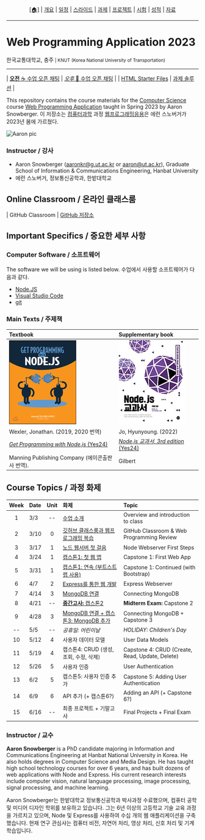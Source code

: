 <p id="menu" align="center">
  <a href="https://ut-nodejs.github.io" title="Home"><u>[🏠]</u></a> |
  <a href="/about.html" title="About">개요</a> |
  <a href="/schedule.html" title="Schedule">일정</a> |
  <a href="/slides.html" title="Slides">스라이드</a> |
  <a href="/assignments.html" title="Assignments">과제</a> |
  <a href="/project.html" title="Project">프로젝트</a> |
  <a href="/tests.html" title="Tests">시험</a> |
  <a href="/grading.html" title="Grading">성적</a> |
  <a href="/resources.html" title="Resources">자료</a>
  <!-- <a href="https://pollev.com/aarons007" title="PollEverywhere">설문↗️</a> -->
</p>

---

# Web Programming Application 2023

<p>한국교통대학교, 충주<small> | KNUT (Korea National University of Transportation)</small></p>

---

| [**오전** ☕ 수업 오픈 채팅](https://open.kakao.com/o/gJjKj58e) | [_오후_ 🍔 수업 오픈 채팅](https://open.kakao.com/o/gUYQUlaf) |
| [HTML Starter Files](https://github.com/ut-nodejs/html-starter-files) | [과제 솔루션](https://github.com/ut-nodejs/assignment-solutions) |

This repository contains the course materials for the [Computer Science](https://www.ut.ac.kr/ceit/sub02_00.do) course [Web Programming Application](https://ut-nodejs.github.io) taught in Spring 2023 by Aaron Snowberger. 이 저장소는 [컴퓨터과학](https://www.ut.ac.kr/ceit/sub02_00.do) 과정 [웹프로그래밍응용](https://ut-nodejs.github.io)은 에런 스노버거가 2023년 봄에 가르쳤다.

![Aaron pic](https://avatars.githubusercontent.com/u/6644259?s=200&v=4)

### Instructor / 강사

- Aaron Snowberger ([aaronkr@g.ut.ac.kr](aaronkr@g.ut.ac.kr) or [aaron@ut.ac.kr](aaron@ut.ac.kr)), Graduate School of Information & Communications Engineering, Hanbat University
- 에런 스노버거, 정보통신공학과, 한밭대학교

## Online Classroom / 온라인 클래스룸

| GitHub Classroom | [GitHub 저장소](https://github.com/ut-nodejs)

<!-- ### GitHub Classroom / 깃허브 클래스룸

1. (학생) 구글 클래스룸 신청 / Join Google Classroom
2. (교사) 링크 구글 클래스룸 출석부 / Link Google Classroom roster
3. (교사) 과제1 보내 / Distribute Assignment #1 with link
4. (교사) 과제1 받은 학생의 계정이 깃허브 클래스룸과 링크 / Link accepted assignments with GitHub accounts possessing that assignment
5. (같이) 코딩 합습 / Code in VS Code
6. (학생) 제출하면 깃 커밋과 푸시 / Commit & Push to Turn in -->

## Important Specifics / 중요한 세부 사항

### Computer Software / 소프트웨어

The software we will be using is listed below. 수업에서 사용할 소프트웨어가 다음과 같다.

- [Node.JS](https://nodejs.org/en/download/)
- [Visual Studio Code](https://code.visualstudio.com/download)
- [git](https://git-scm.com/downloads)

### Main Texts / 주제책

| Textbook                                                                              | Supplementary book                                                                    |
| :------------------------------------------------------------------------------------ | :------------------------------------------------------------------------------------ |
| ![book-main](/img/gh-pages/book-main.jpg)                                             | ![book-extra](/img/gh-pages/book-extra.jpg)                                           |
| Wexler, Jonathan. (2019, 2020 번역)                                                   | Jo, Hyunyoung. (2022)                                                                 |
| [_Get Programming with Node.js_ (Yes24)](http://www.yes24.com/Product/Goods/86429845) | [_Node.js 교과서, 3rd edition_ (Yes24)](http://www.yes24.com/Product/Goods/116192535) |
| Manning Publishing Company (에이콘출판사 번역).                                       | Gilbert                                                                               |

## Course Topics / 과정 화제

| Week | Date  | Unit | 화제                                                                      | Topic |
| :--: | :---- | :--: | :------------------------------------------------------------------------ | :------- |
|  1   | 3/3   |  --  | [수업 소개](/schedule.html#week-1--1주차-3월3일)                            | Overview and introduction to class |
|  2   | 3/10  |  0   | [깃허브 클래스룸과 웹프로그래밍 복습](/schedule.html#week-2--2주차-3월10일)   | GitHub Classroom & Web Programming Review |
|  3   | 3/17  |  1   | [노드 웹서버 첫 걸음](/schedule.html#week-3--3주차-3월17일)                 | Node Webserver First Steps |
|  4   | 3/24  |  1   | [캡스톤1: 첫 웹 앱](/schedule.html#week-4--4주차-3월24일)                   | Capstone 1: First Web App |
|  5   | 3/31  |  1   | [캡스톤1: 연속 (부트스트랩 사용)](/schedule.html#week-5--5주차-3월31일)      | Capstone 1: Continued (with Bootstrap) |
|  6   | 4/7   |  2   | [Express를 통한 웹 개발](/schedule.html#week-6--6주차-4월7일)               | Express Webserver |
|  7   | 4/14  |  3   | [MongoDB 연결](/schedule.html#week-7--7주차-4월14일)                       | Connecting MongoDB |
|  8   | 4/21  |  --  | [**중간고사:** 캡스톤2](/schedule.html#week-8--8주차-4월21일)               | **Midterm Exam:** Capstone 2 |
|  9   | 4/28  |  3   | [MongoDB 연결 + 캡스톤3: MongoDB 추가](/schedule.html#week-9--9주차-4월28일) | Connecting MongoDB + Capstone 3   |
|  --  | 5/5   |  --  | _공휴일: 어린이날_                                                          | _HOLIDAY: Children's Day_  |
|  10  | 5/12  |  4   | 사용자 데이터 모델                                                          | User Data Models  |
|  11  | 5/19  |  4   | 캡스톤4: CRUD (생성, 조회, 수정, 삭제)                                       | Capstone 4: CRUD (Create, Read, Update, Delete) |
|  12  | 5/26  |  5   | 사용자 인증                                                                 | User Authentication |
|  13  | 6/2   |  5   | 캡스톤5: 사용자 인증 추가                                                    | Capstone 5: Adding User Authentication |
|  14  | 6/9   |  6   | API 추가 (+ 캡스톤6?)                                                       | Adding an API (+ Capstone 6?) |
|  15  | 6/16  |  --  | 최종 프로젝트 + 기말고사                                                     | Final Projects + Final Exam |

<!----
| 16  | 6월16일 | --   | [Personal Projects](/en/#14-personal-projects)                                  | [개인 프로젝트]()             |
| 17  | 6월23일 | --   | [Final Exam](/en/#final-exam)                                                   | [기말고사]()                  |
| 18  | 6월30일 | --   | [Grading Period](/en/#grading)                                                  | [성적 처리 기간]()            |
---->

### Instructor / 교수

**Aaron Snowberger** is a PhD candidate majoring in Information and Communications Engineering at Hanbat National University in Korea. He also holds degrees in Computer Science and Media Design. He has taught high school technology courses for over 6 years, and has built dozens of web applications with Node and Express. His current research interests include computer vision, natural language processing, image processing, signal processing, and machine learning.

Aaron Snowberger는 한밭대학교 정보통신공학과 박사과정 수료했으며, 컴퓨터 공학 및 미디어 디자인 학위를 보유하고 있습니다. 그는 6년 이상의 고등학교 기술 교육 과정을 가르치고 있으며, Node 및 Express를 사용하여 수십 개의 웹 애플리케이션을 구축했습니다. 현재 연구 관심사는 컴퓨터 비전, 자연어 처리, 영상 처리, 신호 처리 및 기계 학습입니다.
